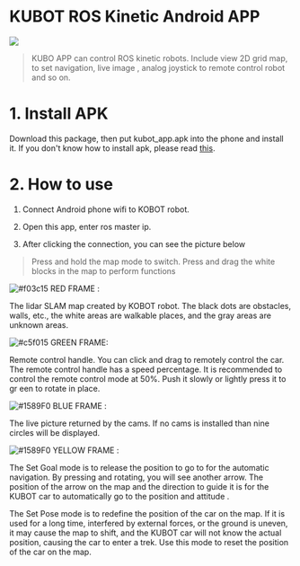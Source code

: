 # KUBOT ROS Kinetic Android APP

![](https://img.onl/ZLiQM0)

>KUBO APP can control ROS kinetic robots. Include view 2D grid map, to set navigation, live image , analog joystick to remote control robot and so on.

# 1. Install APK
Download this package, then put kubot_app.apk into the phone and install it. If you don't know how to install apk, please read [this](https://sites.google.com/site/lohos2nchu/shou-jiapp-ying-yong/install-apk-apps).

# 2. How to use
1. Connect Android phone wifi to KOBOT robot.
2. Open this app, enter ros master ip. 

3. After clicking the connection, you can see the picture below



>Press and hold the map mode to switch. Press and drag the white blocks in the map to perform functions

![#f03c15](https://placehold.it/20/f03c15/000000?text=+) RED FRAME : 

The lidar SLAM map created by KOBOT robot. The black dots are obstacles, walls, etc., the white areas are walkable places, and the gray areas are unknown areas.

![#c5f015](https://placehold.it/20/c5f015/000000?text=+) GREEN FRAME:

Remote control handle. You can click and drag to remotely control the car. The remote control handle has a speed percentage. It is recommended to control the remote control mode at 50%. Push it slowly or lightly press it to gr
een to rotate in place.

![#1589F0](https://placehold.it/20/1589F0/000000?text=+) BLUE FRAME : 

The live picture returned by the cams. If no cams is installed than nine circles will be displayed.

![#1589F0](https://placehold.it/20/FFFFF/000000?text=+) YELLOW FRAME : 

The Set Goal mode is to release the position to go to for the automatic navigation. By pressing and rotating, you will see another arrow. The position of the arrow on the map and the direction to guide it is for the KUBOT car to automatically go to the position and attitude .


The Set Pose mode is to redefine the position of the car on the map. If it is used for a long time, interfered by external forces, or the ground is uneven, it may cause the map to shift, and the KUBOT car will not know the actual position, causing the car to enter a trek. Use this mode to reset the position of the car on the map.
